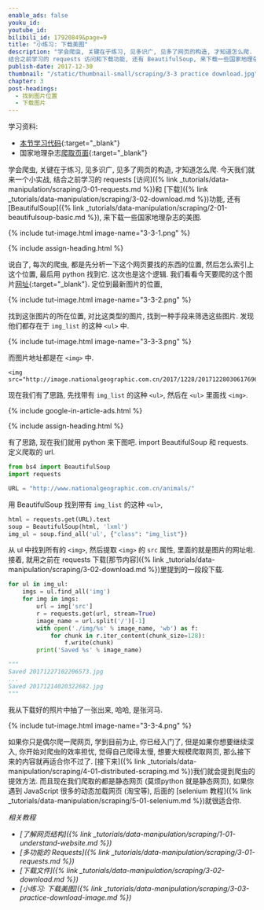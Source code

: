 ```yaml
---
enable_ads: false
youku_id:
youtube_id:
bilibili_id: 17920849&page=9
title: "小练习: 下载美图"
description: "学会爬虫, 关键在于练习, 见多识广, 见多了网页的构造, 才知道怎么爬. 今天我们就来一个小实战,
结合之前学习的 requests 访问和下载功能, 还有 BeautifulSoup, 来下载一些国家地理杂志的美图."
publish-date: 2017-12-30
thumbnail: "/static/thumbnail-small/scraping/3-3 practice download.jpg"
chapter: 3
post-headings:
  - 找到图片位置
  - 下载图片
---
```


学习资料:
  * [本节学习代码](https://github.com/MorvanZhou/easy-scraping-tutorial/blob/master/notebook/3-3-practice-download-images.ipynb){:target="_blank"}
  * 国家地理杂志[爬取页面](http://www.nationalgeographic.com.cn/animals/){:target="_blank"}


学会爬虫, 关键在于练习, 见多识广, 见多了网页的构造, 才知道怎么爬. 今天我们就来一个小实战,
结合之前学习的 requests [访问]({% link _tutorials/data-manipulation/scraping/3-01-requests.md %})和
[下载]({% link _tutorials/data-manipulation/scraping/3-02-download.md %})功能,
还有 [BeautifulSoup]({% link _tutorials/data-manipulation/scraping/2-01-beautifulsoup-basic.md %}), 来下载一些国家地理杂志的美图.


{% include tut-image.html image-name="3-3-1.png" %}



{% include assign-heading.html %}

说白了, 每次的爬虫, 都是先分析一下这个网页要找的东西的位置, 然后怎么索引上这个位置, 最后用 python 找到它.
这次也是这个逻辑. 我们看看今天要爬的这个图片[网址](http://www.nationalgeographic.com.cn/animals/){:target="_blank"}.
定位到最新图片的位置,

{% include tut-image.html image-name="3-3-2.png" %}

找到这张图片的所在位置, 对比这类型的图片, 找到一种手段来筛选这些图片. 发现他们都存在于 `img_list` 的这种 `<ul>` 中.

{% include tut-image.html image-name="3-3-3.png" %}

而图片地址都是在 `<img>` 中.

```
<img src="http://image.nationalgeographic.com.cn/2017/1228/20171228030617696.jpg">
```

现在我们有了思路, 先找带有 `img_list` 的这种 `<ul>`, 然后在 `<ul>` 里面找 `<img>`.


{% include google-in-article-ads.html %}









{% include assign-heading.html %}

有了思路, 现在我们就用 python 来下图吧. import BeautifulSoup 和 requests. 定义爬取的 url.

```python
from bs4 import BeautifulSoup
import requests

URL = "http://www.nationalgeographic.com.cn/animals/"
```

用 BeautifulSoup 找到带有 `img_list` 的这种 `<ul>`,

```python
html = requests.get(URL).text
soup = BeautifulSoup(html, 'lxml')
img_ul = soup.find_all('ul', {"class": "img_list"})
```

从 ul 中找到所有的 `<img>`, 然后提取 `<img>` 的 `src` 属性, 里面的就是图片的网址啦.
接着, 就用之前在 requests 下载[那节内容]({% link _tutorials/data-manipulation/scraping/3-02-download.md %})里提到的一段段下载.

```python
for ul in img_ul:
    imgs = ul.find_all('img')
    for img in imgs:
        url = img['src']
        r = requests.get(url, stream=True)
        image_name = url.split('/')[-1]
        with open('./img/%s' % image_name, 'wb') as f:
            for chunk in r.iter_content(chunk_size=128):
                f.write(chunk)
        print('Saved %s' % image_name)

"""
Saved 20171227102206573.jpg
...
Saved 20171214020322682.jpg
"""
```

我从下载好的照片中抽了一张出来, 哈哈, 是张河马.

{% include tut-image.html image-name="3-3-4.png" %}

如果你只是偶尔爬一爬网页, 学到目前为止, 你已经入门了, 但是如果你想要继续深入, 你开始对爬虫的效率担忧,
觉得自己爬得太慢, 想要大规模爬取网页, 那么接下来的内容就再适合你不过了.
[接下来]({% link _tutorials/data-manipulation/scraping/4-01-distributed-scraping.md %})我们就会提到爬虫的提效方法.
而且现在我们爬取的都是静态网页 (莫烦python 就是静态网页), 如果你遇到 JavaScript 很多的动态加载网页 (淘宝等),
后面的 [selenium 教程]({% link _tutorials/data-manipulation/scraping/5-01-selenium.md %})就很适合你.

*相关教程*

* *[了解网页结构]({% link _tutorials/data-manipulation/scraping/1-01-understand-website.md %})*
* *[多功能的 Requests]({% link _tutorials/data-manipulation/scraping/3-01-requests.md %})*
* *[下载文件]({% link _tutorials/data-manipulation/scraping/3-02-download.md %})*
* *[小练习: 下载美图]({% link _tutorials/data-manipulation/scraping/3-03-practice-download-image.md %})*